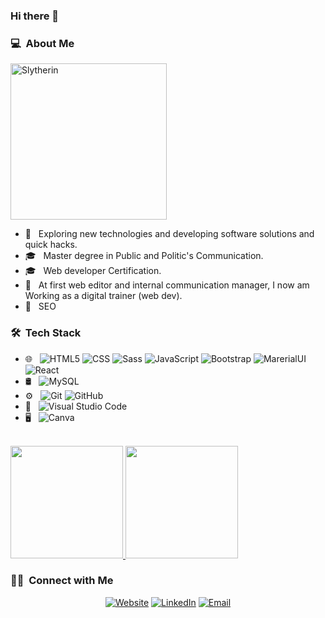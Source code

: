 ### Hi there 👋

<!--
**kassandraaubin/kassandraaubin** is a ✨ _special_ ✨ repository because its `README.md` (this file) appears on your GitHub profile.

Here are some ideas to get you started:

- 🔭 I’m currently working on ...
- 🌱 I’m currently learning ...
- 👯 I’m looking to collaborate on ...
- 🤔 I’m looking for help with ...
- 💬 Ask me about ...
- 📫 How to reach me: ...
- 😄 Pronouns: ...
- ⚡ Fun fact: ...
-->

<h3>💻 &nbsp;About Me</h3>

<img src="https://www.pngkey.com/png/full/226-2269266_slytherin-crest-png-harry-potter-slytherin-logo.png" alt="Slytherin" title="Or perhaps in Slytherin,
You'll make your real friends,
Those cunning folk use any means,
To achieve their ends." width="250px"/>

- 🤔 &nbsp; Exploring new technologies and developing software solutions and quick hacks.
- 🎓 &nbsp; Master degree in Public and Politic's Communication.
- 🎓 &nbsp; Web developer Certification.
- 💼 &nbsp; At first web editor and internal communication manager, I now am Working as a digital trainer (web dev).
- 🌱 &nbsp; SEO

<h3> 🛠 &nbsp;Tech Stack</h3>

- 🌐 &nbsp;
  ![HTML5](https://img.shields.io/badge/-HTML5-333333?style=flat&logo=HTML5)
  ![CSS](https://img.shields.io/badge/-CSS-333333?style=flat&logo=CSS3&logoColor=1572B6)
  ![Sass](https://img.shields.io/badge/-Sass-333333?style=flat&logo=Sass)
  ![JavaScript](https://img.shields.io/badge/-JavaScript-333333?style=flat&logo=javascript)
  ![Bootstrap](https://img.shields.io/badge/-Bootstrap-333333?style=flat&logo=bootstrap&logoColor=563D7C)
  ![MarerialUI](https://img.shields.io/badge/-MaterialUI-333333?style=flat&logo=material-ui&logoColor=2596BE)
  ![React](https://img.shields.io/badge/-React-333333?style=flat&logo=react)
- 🛢 &nbsp;
  ![MySQL](https://img.shields.io/badge/-MySQL-333333?style=flat&logo=mysql)
- ⚙️ &nbsp;
  ![Git](https://img.shields.io/badge/-Git-333333?style=flat&logo=git)
  ![GitHub](https://img.shields.io/badge/-GitHub-333333?style=flat&logo=github)
- 🔧 &nbsp;
  ![Visual Studio Code](https://img.shields.io/badge/-Visual%20Studio%20Code-333333?style=flat&logo=visual-studio-code&logoColor=007ACC)
- 🖥 &nbsp;
  ![Canva](https://img.shields.io/badge/-Canva-333333?style=flat&logo=Canva)

<br/>

<a href="https://github.com/kassandraaubin">
  <img height="180em" src="https://github-readme-stats.vercel.app/api?username=kassandraaubin&theme=buefy&show_icons=true" />
  <img height="180em" src="https://github-readme-stats.vercel.app/api/top-langs/?username=kassandraaubin&theme=buefy&layout=compact" />
</a>

<br/>

<h3> 🤝🏻 &nbsp;Connect with Me </h3>

<p align="center">
<a href="https://kaubin.netlify.app/"><img alt="Website" src="https://img.shields.io/badge/Website-https://kaubin.netlify.app/-blue?style=flat-square&logo=google-chrome"></a>
<a href="https://www.linkedin.com/in/kassandra-aubin/"><img alt="LinkedIn" src="https://img.shields.io/badge/LinkedIn-blue?style=flat-square&logo=linkedin"></a>
<a href="mailto:kassandra.aubin@gmail.com"><img alt="Email" src="https://img.shields.io/badge/Email-blue?style=flat-square&logo=gmail"></a>
</p>

